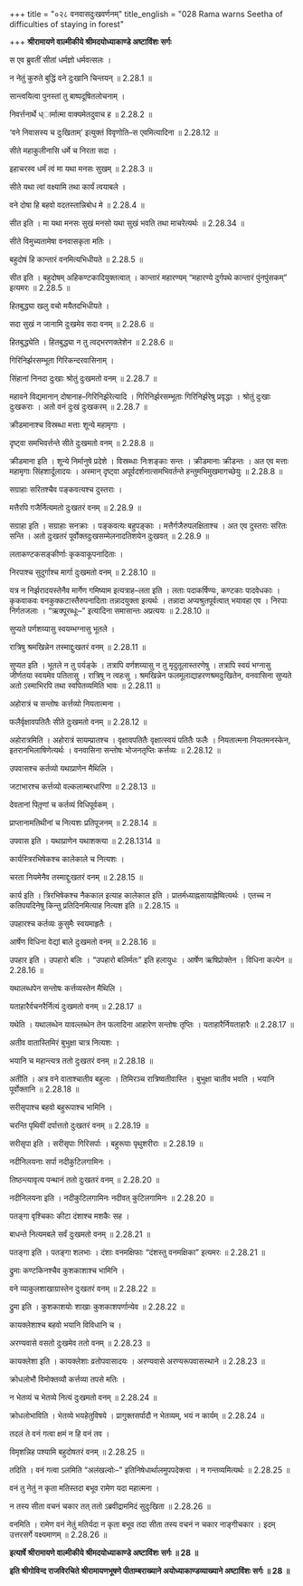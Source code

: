 +++
title = "०२८ वनवासदुःखवर्णनम्"
title_english = "028 Rama warns Seetha of difficulties of staying in forest"

+++
**श्रीरामायणे वाल्मीकीये श्रीमदयोध्याकाण्डे अष्टाविंशः सर्गः**

स एव ब्रुवतीं सीतां धर्मज्ञो धर्मवत्सलः ।

न नेतुं कुरुते बुद्धिं वने दुःखानि चिन्तयन् ॥ 2.28.1 ॥

सान्त्वयित्वा पुनस्तां तु बाष्पदूषितलोचनाम् ।

निवर्त्तनार्थे ध्ार्मात्मा वाक्यमेतदुवाच ह ॥ 2.28.2 ॥

‘वने निवासस्य च दुःखिताम्’ इत्युक्तं विवृणोति–स एवमित्यादिना ॥ 2.28.12 ॥

सीते महाकुलीनासि धर्मे च निरता सदा ।

इहाचरस्व धर्मं त्वं मा यथा मनसः सुखम् ॥ 2.28.3 ॥

सीते यथा त्वां वक्ष्यामि तथा कार्यं त्वयाबले ।

वने दोषा हि बहवो वदतस्तान्निबोध मे ॥ 2.28.4 ॥

सीत इति । मा यथा मनसः सुखं मनसो यथा सुखं भवति तथा माचरेत्यर्थः ॥ 2.28.34 ॥

सीते विमुच्यतामेषा वनवासकृता मतिः ।

बहुदोषं हि कान्तारं वनमित्यभिधीयते ॥ 2.28.5 ॥

सीत इति । बहुदोषम् अहिकण्टकादियुक्तत्वात् । कान्तारं महारण्यम् “महारण्ये दुर्गपथे कान्तारं पुंनपुंसकम्” इत्यमरः ॥ 2.28.5 ॥

हितबुद्ध्या खलु वचो मयैतदभिधीयते ।

सदा सुखं न जानामि दुःखमेव सदा वनम् ॥ 2.28.6 ॥

हितबुद्ध्येति । हितबुद्ध्या न तु त्वद्भरणक्लेशेन ॥ 2.28.6 ॥

गिरिनिर्झरसम्भूता गिरिकन्दरवासिनाम् ।

सिंहानां निनदा दुःखाः श्रोतुं दुःखमतो वनम् ॥ 2.28.7 ॥

महावने विद्यमानान् दोषानाह–गिरिनिर्झरेत्यादि । गिरिनिर्झरसम्भूताः गिरिनिर्झरेषु प्रवृद्धाः । श्रोतुं दुःखाः दुःखकराः । अतो वनं दुःखं दुःखकरम् ॥ 2.28.7 ॥

क्रीडमानाश्च विस्रब्धा मत्ताः शून्ये महामृगाः ।

दृष्ट्वा समभिवर्त्तन्ते सीते दुःखमतो वनम् ॥ 2.28.8 ॥

क्रीडमाना इति । शून्ये निर्मानुषे प्रदेशे । विस्रब्धाः निःशङ्काः सन्तः । क्रीडमानाः क्रीडन्तः । अत एव मत्ताः महामृगाः सिंहशार्दूलादयः । अस्मान् दृष्ट्वा अपूर्वदर्शनात्समभिवर्तन्ते हन्तुमभिमुखमागच्छेयुः ॥ 2.28.8 ॥

सग्राहाः सरितश्चैव पङ्कवत्यश्च दुस्तराः ।

मत्तैरपि गजैर्नित्यमतो दुःखतरं वनम् ॥ 2.28.9 ॥

सग्राहा इति । सग्राहाः सनक्राः । पङ्कवत्यः बहुपङ्काः । मत्तैर्गजैरुपलक्षिताश्च । अत एव दुस्तराः सरितः सन्ति । अतो दुःखतरं पूर्वोक्तदुःखसम्मेलनादतिशयेन दुःखवत् ॥ 2.28.9 ॥

लताकण्टकसङ्कीर्णाः कृकवाकूपनादिताः ।

निरपाश्च सुदुर्गाश्च मार्गा दुःखमतो वनम् ॥ 2.28.10 ॥

यत्र न निर्झरादयस्तेनैव मार्गेण गमिष्याम इत्यत्राह–लता इति । लताः पदाकर्षिण्यः, कण्टकाः पादवेधकाः । कृकवाकवः वनकुक्कटास्तैरुपनादिताः तन्नादयुक्ता इत्यर्थः । तन्नादा अप्यश्रुतपूर्वत्वात् भयावहा एव । निरपाः निर्गतजलाः । “ऋक्पूरब्धूः–” इत्यादिना समासान्तः अप्रत्ययः ॥ 2.28.10 ॥

सुप्यते पर्णशय्यासु स्वयम्भग्नासु भूतले ।

रात्रिषु श्रमखिन्नेन तस्माद्दुःखतरं वनम् ॥ 2.28.11 ॥

सुप्यत इति । भूतले न तु पर्यङ्के । तत्रापि वर्णशय्यासु न तु मृदुतूलास्तरणेषु । तत्रापि स्वयं भग्नासु जीर्णतया स्वयमेव पतितासु । रात्रिषु न त्वहःसु । श्रमखिन्नेन फलमूलाद्याहरणश्रमदुःखितेन, वनवासिना सुप्यते अतो ऽस्माभिरपि तथा स्वपितव्यमिति भावः ॥ 2.28.11 ॥

अहोरात्रं च सन्तोषः कर्त्तव्यो नियतात्मना ।

फलैर्वृक्षावपतितैः सीते दुःखमतो वनम् ॥ 2.28.12 ॥

अहोरात्रमिति । अहोरात्रं सायम्प्रातश्च । वृक्षावपतितैः वृक्षात्स्वयं पतितैः फलैः । नियतात्मना नियतमनस्केन, इतरानभिलाषिणेत्यर्थः । वनवासिना सन्तोषः भोजनतृप्तिः कर्त्तव्यः ॥ 2.28.12 ॥

उपवासश्च कर्तव्यो यथाप्राणेन मैथिलि ।

जटाभारश्च कर्त्तव्यो वल्कलाम्बरधारिणा ॥ 2.28.13 ॥

देवतानां पितृ़णां च कर्तव्यं विधिपूर्वकम् ।

प्राप्तानामतिथीनां च नित्यशः प्रतिपूजनम् ॥ 2.28.14 ॥

उपवास इति । यथाप्राणेन यथाशक्त्या ॥ 2.28.1314 ॥

कार्यस्त्रिरभिषेकश्च कालेकाले च नित्यशः ।

चरता नियमेनैव तस्माद्दुःखतरं वनम् ॥ 2.28.15 ॥

कार्य इति । त्रिरभिषेकश्च नैककाल इत्याह कालेकाल इति । प्रातर्मध्याह्नसायाह्नेष्वित्यर्थः । एतच्च न कतिपयदिनेषु किन्तु प्रतिदिनमित्याह नित्यश इति ॥ 2.28.15 ॥

उपहारश्च कर्तव्यः कुसुमैः स्वयमाहृतैः ।

आर्षेण विधिना वेद्यां बाले दुःखमतो वनम् ॥ 2.28.16 ॥

उपहार इति । उपहारो बलिः । “उपहारो बलिर्मतः” इति हलायुधः । आर्षेण ऋषिप्रोक्तेन । विधिना कल्पेन ॥ 2.28.16 ॥

यथालब्धपेन सन्तोषः कर्त्तव्यस्तेन मैथिलि ।

यताहारैर्वचनरैर्नित्यं दुःखमतो वनम् ॥ 2.28.17 ॥

यथेति । यथालब्धेन यावल्लब्धेन तेन फलादिना आहारेण सन्तोषः तृप्तिः । यताहारैर्नियताहारैः ॥ 2.28.17 ॥

अतीव वातास्तिमिरं बुभुक्षा चात्र नित्यशः ।

भयानि च महान्त्यत्र ततो दुःखतरं वनम् ॥ 2.28.18 ॥

अतीति । अत्र वने वाताश्चातीव बहुलाः । तिमिरञ्च रात्रिष्वतीवास्ति । बुभुक्षा चातीव भवति । भयानि पूर्वोक्तानि ॥ 2.28.18 ॥

सरीसृपाश्च बहवो बहुरूपाश्च भामिनि ।

चरन्ति पृथिवीं दर्पात्ततो दुःखतरं वनम् ॥ 2.28.19 ॥

सरीसृपा इति । सरीसृपाः गिरिसर्पाः । बहुरूपाः पृथुशरीराः ॥ 2.28.19 ॥

नदीनिलयनाः सर्पा नदीकुटिलगामिनः ।

तिष्ठन्त्यावृत्य पन्थानं ततो दुःखतरं वनम् ॥ 2.28.20 ॥

नदीनिलयना इति । नदीकुटिलगामिनः नदीवत् कुटिलगामिनः ॥ 2.28.20 ॥

पतङ्गा वृश्चिकाः कीटा दंशाश्च मशकैः सह ।

बाधन्ते नित्यमबले सर्वं दुःखमतो वनम् ॥ 2.28.21 ॥

पतङ्गा इति । पतङ्गा शलभाः । दंशाः वनमक्षिफाः “दंशस्तु वनमक्षिका” इत्यमरः ॥ 2.28.21 ॥

द्रुमाः कण्टकिनश्चैव कुशकाशाश्च भामिनि ।

वने व्याकुलशाखाग्रास्तेन दुःखतरं वनम् ॥ 2.28.22 ॥

द्रुमा इति । कुशकाशयोः शाखाः कुशकाशपर्णान्येव ॥ 2.28.22 ॥

कायक्लेशाश्च बहवो भयानि विविधानि च ।

अरण्यवासे वसतो दुःखमेव ततो वनम् ॥ 2.28.23 ॥

कायक्लेशा इति । कायक्लेशाः व्रतोपवासादयः । अरण्यवासे अरण्यरूपवासस्थाने ॥ 2.28.23 ॥

क्रोधलोभौ विमोक्तव्यौ कर्त्तव्या तपसे मतिः ।

न भेतव्यं च भेतव्ये नित्यं दुःखमतो वनम् ॥ 2.28.24 ॥

क्रोधलोभाविति । भेतव्ये भयहेतुविषये । प्रागुक्तसर्पादौ न भेतव्यम्, भयं न कार्यम् ॥ 2.28.24 ॥

तदलं ते वनं गत्वा क्षमं न हि वनं तव ।

विमृशन्निह पश्यामि बहुदोषतरं वनम् ॥ 2.28.25 ॥

तदिति । वनं गत्वा ऽलमिति “अलंखल्वोः–” इतिनिषेधार्थालमुपपदेक्त्वा । न गन्तव्यमित्यर्थः ॥ 2.28.25 ॥

वनं तु नेतुं न कृता मतिस्तदा बभूव रामेण यदा महात्मना ।

न तस्य सीता वचनं चकार तत् ततो ऽब्रवीद्राममिदं सुदुःखिता ॥ 2.28.26 ॥

वनमिति । रामेण वनं नेतुं मतिर्यदा न कृता बभूव तदा सीता तस्य वचनं न चकार नाङ्गीचकार । इदम् उत्तरसर्गे वक्ष्यमाणम् ॥ 2.28.26 ॥

**इत्यार्षे श्रीरामायणे वाल्मीकीये श्रीमदयोध्याकाण्डे अष्टाविंशः सर्गः ॥ 28 ॥**

**इति श्रीगोविन्द राजविरचिते श्रीरामायणभूषणे पीताम्बराख्याने अयोध्याकाण्डव्याख्याने अष्टाविंशः सर्गः ॥ 28 ॥**
